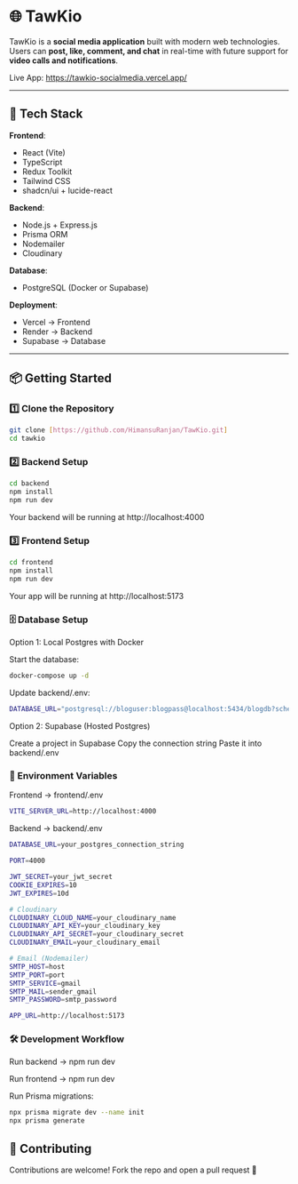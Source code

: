 # 🌐 TawKio  

TawKio is a **social media application** built with modern web technologies.  
Users can **post, like, comment, and chat** in real-time with future support for **video calls and notifications**.  

Live App: https://tawkio-socialmedia.vercel.app/

---

## 🚀 Tech Stack  

**Frontend**:  
- React (Vite)  
- TypeScript  
- Redux Toolkit  
- Tailwind CSS  
- shadcn/ui + lucide-react  

**Backend**:  
- Node.js + Express.js  
- Prisma ORM  
- Nodemailer  
- Cloudinary  

**Database**:  
- PostgreSQL (Docker or Supabase)  

**Deployment**:  
- Vercel → Frontend  
- Render → Backend  
- Supabase → Database  

---

## 📦 Getting Started  

### 1️⃣ Clone the Repository  

```bash
git clone [https://github.com/HimansuRanjan/TawKio.git]
cd tawkio
```
### 2️⃣ Backend Setup

```bash
cd backend
npm install
npm run dev
```
Your backend will be running at http://localhost:4000

### 3️⃣ Frontend Setup

```bash
cd frontend
npm install
npm run dev
```

Your app will be running at http://localhost:5173

### 🗄️ Database Setup

Option 1: Local Postgres with Docker

Start the database:

```bash
docker-compose up -d
```

Update backend/.env:

```bash
DATABASE_URL="postgresql://bloguser:blogpass@localhost:5434/blogdb?schema=public"
```

Option 2: Supabase (Hosted Postgres)

Create a project in Supabase
Copy the connection string
Paste it into backend/.env

### 🔑 Environment Variables
Frontend → frontend/.env
```bash
VITE_SERVER_URL=http://localhost:4000
```

Backend → backend/.env
```bash
DATABASE_URL=your_postgres_connection_string

PORT=4000

JWT_SECRET=your_jwt_secret
COOKIE_EXPIRES=10
JWT_EXPIRES=10d 

# Cloudinary
CLOUDINARY_CLOUD_NAME=your_cloudinary_name
CLOUDINARY_API_KEY=your_cloudinary_key
CLOUDINARY_API_SECRET=your_cloudinary_secret
CLOUDINARY_EMAIL=your_cloudinary_email

# Email (Nodemailer)
SMTP_HOST=host
SMTP_PORT=port
SMTP_SERVICE=gmail
SMTP_MAIL=sender_gmail
SMTP_PASSWORD=smtp_password

APP_URL=http://localhost:5173
```


### 🛠️ Development Workflow

Run backend → npm run dev

Run frontend → npm run dev

Run Prisma migrations:
```bash
npx prisma migrate dev --name init
npx prisma generate
```

## 🤝 Contributing

Contributions are welcome!
Fork the repo and open a pull request 🚀
